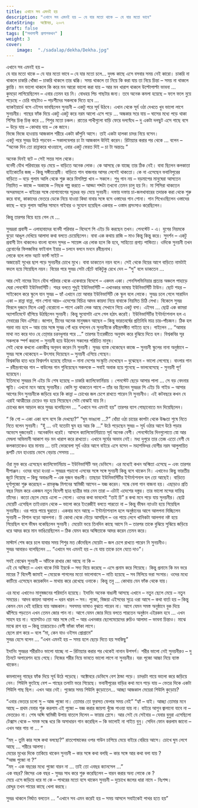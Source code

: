 ```yaml
---
title: এখানে সব এমনই হয়
description: "এখানে সব এমনই হয় – যে যার মতো থাকে – যে যার মতো ভাবে"
dateString:  অক্টোবর, ২০০৭
draft: false
tags: ["সদালাপী প্রলাপকথন" ]
weight: 3
cover: 
    image:  "./sadalap/dekha/Dekha.jpg"
---
```



এখানে সব এমনই হয় –  
যে যার মতো থাকে – যে যার মতো ভাবে – যে যার মতো চলে... দুদন্ড কাছে এসে বসবার সময় নেই কারো। চাকরি না থাকলে চাকরি খোঁজা – চাকরি থাকলে তার ঝক্কি। সময় থাকলে তা নিয়ে কি করা যায় তা নিয়ে চিন্তা – সময় না থাকলে ক্লান্তি। মন ভালো থাকলে কি করে মন আরো ভালো করা যায় – আর মন খারাপ থাকলে উল্টোপাল্টা ভাবনা ...  
কুমড়ো লাগিয়েছিলেন – এবার তেমন হয় নি। বোধহয় পিচ গাছটার জন্য। তবে অনেক কমলা হয়েছে – ফলে ফলে নুয়ে পড়েছে - চেরি গাছটাও – পড়শীদের সকলকে দিতে হবে ...  
ব্যাকইয়ার্ডে বসে এইসব ভাবছিলেন সুনয়নী – একটু পরে সূর্য উঠবে। এখান থেকে সূর্য ওঠা দেখতে খুব ভালো লাগে সুনয়নীর। গাছের ফাঁক দিয়ে একটু একটু করে নরম আলো এসে পড়ে ... অন্ধকার সরে যায় – ঘাসের মধ্যে পড়ে থাকা শিশির চিক্‌ চিক্‌ করে ... শিশুর মতো চঞ্চল। রাতের পাখীগুলো বাড়ি ফেরে দলবেঁধে – দু একটা দলছুট এসে গাছে বসে – উড়ে যায় – কোথায় যায় – কে জানে।  
ভিজে ভিজে হাওয়ায় আজকাল শরীরে একটা কাঁপুনি আসে। তাই একটা হালকা চাদর নিয়ে বসেন।   
একটু পরে সুভদ্র উঠে পড়বেন – সকালবেলার চা টা আজকাল উনিই করেন। রিটায়্যার করার পর থেকে ... বলেন – “অনেক দিন তো রান্নাকরে খাওয়ালে, এবার একটু ফেরত দিই – চা টা অন্ততঃ ”  

অনেক দিনই বটে – সেই সত্তর সাল থেকে।   
বনেদী যৌথ পরিবারের বড় মেয়ে – বাড়িতে অনেক লোক। কে আসছে কে যাচ্ছে তার ঠিক নেই। বাবা ছিলেন কলকাতা হাইকোর্টের জজ্‌ - কিন্তু সঙ্গীতপ্রেমী। বাড়িতে গান বাজনার আসর লেগেই থাকতো। কে না এসেছেন ভবানিপুরের বাড়িতে – বড়ে গুলাম আলি থেকে শুরু করে বিসমিল্লা খান – সকলে। শুধু গান নয় – বড়মাপের মানুষেরা আসতেন নিয়মিত – কাজে – অকাজে – নিছক গল্প করতে – আড্ডা শব্দটা তখনো তেমন চালু হয় নি। মা পিসিরা থাকতেন অন্দরমহলে – বাইরের সঙ্গে যোগাযোগের সূত্রধর বড় মেয়ে সুনয়নী। দফায় দফায় চা-জলখাবারের তদারক করা থেকে শুরু করে বাবা, কাকাদের ভেতরে ডেকে নিয়ে যাওয়া কিম্বা বাবার সঙ্গে বসে ওস্তাদের গান শোনা। গান শিখেওছিলেন ওস্তাদের কাছে – বড়ে গুলাম আলির সামনে গাইবার ও সুযোগ হয়েছিল একবার – ওস্তাদ প্রসংসাও করেছিলেন।   

কিন্তু তারপর বিয়ে হয়ে গেল যে ...  

সুভদ্ররা প্রবাসী – এলাহাবাদের বনেদী পরিবার – বিদেশে পি এইচ ডি করছেন তখন। পেনস্টেট - এ। যুগের নিয়মকে বুড়ো আঙুল দেখিয়ে আলাদা কথা বলতে চেয়েছিলেন। বাবা এক কথায় রাজি  – মাও কিন্তু কিন্তু করে।  সুদর্শন – একটু প্রবাসী টান থাকলেও বাংলা বলেন সুন্দর – সায়েন্স এর লোক হলে কি হবে, সাহিত্যে প্রগাঢ় পান্ডিত্য। ওদিকে সুনয়নী তখন ব্রেবোর্নের ফিলজফির ফাইনাল ইয়ার – চলনে বলনে মননে রবীন্দ্রনাথ।  
লোকে বলে লাভ অ্যাট ফার্স্ট সাইট –    
অজান্তেই সুখের ছাপ পড়ে সুনয়নীর চোখে মুখে। বাবা ডাকতেন নয়ন বলে। সেই থেকে বিয়ের আগে বাড়িতে নামটাই বদলে হয়ে গিয়েছিল নয়ন। বিয়ের পরে সুভদ্র সেটা ছেঁটে বাকিটুকু রেখে দেন – “সু” বলে ডাকতেন ...   

আর সেই নামের টানে যৌথ পরিবার থেকে একেবারে বিদেশে – একদম একা। পেনসিলভিনিয়ার প্রত্যন্ত অঞ্চলে পাহাড়ে ঘেরা পেনস্টেট ইউনিভার্সিটি। শহর বলতে শুধুই ইউনিভার্সিটি – এখানকার ভাষায় ইউনিভার্সিটি টাউন। ছোট শহর – সাইকেলে করে স্কুলে যান সুভদ্র – হ্যাঁ এখানে তো আবার ইউনিভার্সিটি কে স্কুল বলে লোকে। সুভদ্র চলে গেলে সারাদিন একা – রান্না বান্না, গান শোনা আর– এদেশের বিচিত্র আদব কায়দা নিয়ে বাবাকে নিয়মিত চিঠি লেখা। বিকেলে সুভদ্র ফিরলে দুজনে মিলে একটু বেরোনো – পাশে একটা লেক আছে সেখানে গিয়ে একটু বসা। এইসব ... ছোট্ট এক কামরা অ্যাপার্টমেন্টে হাঁপিয়ে উঠছিলেন সুনয়নী। কিন্তু সুযোগটা এসে গেল হঠাৎ করেই। ইউনিভার্সিটির ইন্টার্ন্যাশনাল হল এ সেবারের থিম এশিয়া। জাপান, চীনের অনেক মানুষজন আছেন – কিন্তু ভারতবর্ষের প্রতিনিধি মাত্র চার-পাঁচজন। ঠিক হল গরবা নাচ হবে – আর তার সঙ্গে সুভদ্র গোঁ ধরে বসলেন যে সুনয়নীকে রবীন্দ্রসঙ্গীত গাইতে হবে। গাইলেন ... “আমার মাথা নত করে দাও হে তো্মার চরনধুলার পরে ...” তারপর ইংরেজীতে অনুবাদ করে বুঝিয়ে দিতে হল। 
বিশ্বকবির সূর সকলকে স্পর্শ করলো – সুনয়নী হয়ে উঠলেন সকলের পরিচিত মানুষ।   
সেই থেকে কখনো একাকীত্ব অনুভব করেন নি সুনয়নী। সুভদ্র ব্যাস্ত থেকেছেন কাজে – সুনয়নী স্কুলের নানা অনুষ্ঠানে – সুভদ্র সঙ্গে থেকেছেন – উৎসাহ দিয়েছেন – সুনয়নী এগিয়ে গেছেন।   
বিশ্বকবির হাত ধরে বিশ্বদর্শন হয়েছে তাঁদের – নানা দেশের সংস্কৃতি দেখেছেন – বুঝেছেন - ভালো লেগেছে। বাংলার গান – রবীন্দ্রনাথের গান – বাউলের গান শুনিয়েছেন সকলকে – সবাই অবাক হয়ে শুনেছে – ভালবেসেছে - সুনয়নী পূর্ণ হয়েছেন।   
ইতিমধ্যে সুভদ্রর পি এইচ ডি শেষ হয়েছে – চাকরি ক্যালিফোর্নিয়ায় । পেনস্টেট ছেড়ে আসার পালা ... সে বড় বেদনার স্মৃতি। এখনো মনে আছে সুনয়নীর। কেলি স্যু থাকতেন পাশে – তাঁর বর ছিলেন সুভদ্রর পি এইচ ডি গাইড – আসার আগের দিন সুনয়নীকে জড়িয়ে ধরে কি কান্না – চোখের জল চেপে রাখতে পারেন নি সুনয়নীও। এই কটবছরে কখন যে এরাই আত্মীয়ের চেয়েও বড় হয়ে গিয়েছেন সেটা বোঝাই যায় নি।  
চোখের জল আড়াল করে সুভদ্র বলেছিলেন ... “এখানে সব এমনই হয়” তারপর ব্যাগ গোছানোতে মন দিয়েছিলেন।  

“ কি গো – একা একা বসে বসে কি দেখছো?”
“ঘুম ভাঙলো ...?” ধোঁয়া ওঠা চায়ের কাপটা থেকে উষ্ণতা শুষে নিতে নিতে বলেন সুনয়নী।
“হুঁ ... ওই যতোটা ঘুম হয় আর কি ...”
উঠে পড়েছেন সুভদ্র – সূর্য ওঠার আগে উঠে পড়ার অভ্যেস দুজনেরই। অনেকদিন ধরেই। আসলে ক্যালিফোর্নিয়াতে সূর্য অনেক বেশী। পেনস্টেটের দিনগুলোতে স্নো আর মেঘলা অভিমানী আকাশ বড় মন খারাপ করে রাখতো। এখানে সূর্যের অভাব নেই। মধ্য দুপুরে তার তেজ এতো বেশী যে কলকাতাকেও হার মানায় ... তাই ভোরবেলা সূর্য ওঠার আগে বাইরে এসে বসেন – মহাশক্তিধর যোগীর নরম আলুলায়িত রূপটি যেন হাওয়ায় ভেসে বেড়ায় সেসময় ... 

ওঁরা মুভ করে এসেছেন ক্যালিফোর্নিয়ায় – ইউনিভার্সিটি অব্‌ ডেভিসে। 
এর মধ্যেই কখন অশ্মিতা এসেছে – এবং তারপর দীপাঞ্জন। ওদের বড়ো হওয়া – সুভদ্রর পড়ানো এসবের সঙ্গে সঙ্গে সুনয়নী কিন্তু বসে থাকেন নি। এখানেও কিছু ভারতীয় জুটে গিয়েছে – কিছু অবাঙালী – এক দুজন বাঙালী। তাছাড়া ইউনিভার্সিটির ইন্টার্ন্যশনাল হল তো আছেই। বাড়িতে দূর্গাপুজো শুরু করেছেন – রামকৃষ্ণ মিশনের স্বামিজী আসেন – যজ্ঞ করেন। সন্ধে বেলা গান বাজনা হয়। 
এছাড়াও প্রতি বছর নিয়ম করে একজন নতুন বিদেশী ছাত্র ছাত্রীর ভার নেন তারা – এটাই এদেশের দস্তুর। তার ভালো মন্দের দায়িত্ব তাঁদের। 
কতো ছেলে মেয়ে এলো – গেলো। ওদের কথা ভাবলেই “তাই চি” র কথা মনে পড়ে যায় সুনয়নীর। ছোট্ট মেয়েটি এসেছিল তাইওয়ান থেকে – ভালো করে ইংরেজীই বলতে পারতো না – কিন্তু ভীষন ন্যাওটা হয়ে গিয়েছিল সুনয়নীর। ওর পায়ে পায়ে ঘুরতো। একবার মনে আছে – ইন্টার্ন্যাশন্যাল হলে অনুষ্ঠানের আগে আলপনা দিচ্ছিলেন সুনয়নী – বিশাল বড়ো আলপনা। চি কোথা থেকে দৌড়ে আসছিল – ওর পায়ে লেগে খানিকটা আলপনা নষ্ট হয়ে গিয়েছিল বলে ভীষন বকেছিলেন সুনয়নী। মেয়েটা ভয়ে তিনদিন কাছে আসে নি – তারপর তাকে বুঝিয়ে সুঝিয়ে জড়িয়ে ধরে আদর করে মান ভাঙিয়েছিলেন – ঠিক যেমন করে অস্মিতাকে আদর করেন তেমন করে। 

মাস্টার্স শেষ করে চলে যাবার সময় শিশুর মত কেঁদেছিল মেয়েটা – জল চেপে রাখতে পারেন নি সুনয়নীও।  
সুভদ্র আবারও বলেছিলেন ... “এখানে সব এমনই হয় – যে যায় তাকে চলে যেতে দাও”।   

সবই বোঝেন সুনয়নী – আঁটকে রাখার জো আছে না কি –   
এই যে অস্মিতা – এখন থাকে নিউ ইয়র্কে – সদ্য বিয়ে করেছে – এসে প্রনাম করে গিয়েছে। কিন্তু প্রনামে কি মন ভরে মায়ের ? বিদেশী জামাই – মেয়েকে পাগলের মতো ভালোবাসে – নাতি হয়েছে – সব মিলিয়ে ভরা সংসার। ওদের মধ্যে কাটিয়ে এসেছেন কয়েকদিন – মাথায় করে রেখেছে ওনাকে। কিন্তু তবু ... কোথায় যেন ফাঁক থেকে যায়।  

এর মধ্যে এখানেও মানুষজনের পরিবর্তন হয়েছে। ইদানিং অনেক বাঙালী আসছে এখানে – নতুন ছেলে মেয়ে – নতুন সময়ের। আদব কায়দা আলাদা – ধরন ধারন – সব। পুজো, বিজয়া এইসবের সূত্রে ওরা আসে – কথা বার্তা হয় – কিন্তু কেমন যেন খেই হারিয়ে যায় আজকাল। সবসময় ভাষাও বুঝতে পারেন না। আগে যেমন সমস্ত অনুষ্ঠানে বুক দিয়ে ঝাঁপিয়ে পড়তেন এখন তেমন জোর পান না। আগে যেমন জোর দিয়ে বলতে পারতেন অনুষ্ঠান এইরকম হবে ... এখন সাহস হয় না। বয়েসটাও তো আর সঙ্গে নেই – আর এখনকার ছেলেমেয়েদের রুচিও আলাদা – ভাবনা চিন্তাও। মাঝে মাঝে রাগ হয় – কিন্তু তারচেয়েও বেশী ফাঁকা ফাঁকা লাগে।  
ছেলে রাগ করে – বলে “মা, কেন যাও ওইসব প্রোগ্রামে”  
সুভদ্র হেসে বলেন ... “এখন এমনই হয় – সময় হলে ছেড়ে দিতে হয় সবকিছু”  
   
ইদানিং সুভদ্রর শরীরটাও ভালো যাচ্ছে না – রিটায়্যার করার পর থেকেই নানান উপসর্গ। শরীর ভালো নেই সুনয়নীরও – দু তিনটে অপারেশন হয়ে গেছে। নিজের শরীর নিয়ে ভাবতে ভালো লাগে না সুনয়নীর। বরং পূজো আচ্চা নিয়ে ব্যাস্ত থাকেন। 

কমলালেবু গাছের ফাঁক দিয়ে সূর্য উঠে পড়েছে। অক্টোবরে ডেভিসে বেশ ঠান্ডা পড়ে। চাদরটা গায়ে ভালো করে জড়িয়ে নেন। শিউলি ফুটেছে বেশ – গাছের তলাটা ভরে গিয়েছে। ভবানীপূরের বাড়ির কথা মনে পড়ে যায় – ভেতর দিকে একটা শিউলি গাছ ছিল। এখন আর নেই। পুজোর সময় শিউলি কুড়োতেন... আচ্ছা আজকাল মেয়েরা শিউলি কুড়োয়?  

“এবার ভেতরে চলো সু – আজ পুজো না। তোমার তো ফুরসত ফেলার সময় নেই”
“হ্যাঁ – যাই। আচ্ছা তোমার মনে আছে – প্রথম যেবার শুরু করলাম এই পুজো – যজ্ঞ করার জায়গা খুঁজে পাওয়া যায় না। বাইরে আগুন জ্বালানো যাবে না – ভেতরেও না। শেষ অব্দি স্বামিজী উপায় বাতলে দিলেন – ফায়ার প্লেসে। আর সেই যে সেইবার – যেবার বুনুরা এসেছিলো টেক্সাস থেকে – সমস্ত সন্ধে ধরে কি অসাধারন গান করেছিল – কি ভালোই না গাইত বুনু। সেদিন ফোন করলাম জানো – এখন আর গায় না ... “  

“মম্‌ - তুমি কার সঙ্গে কথা বলছো?” রাতপোষাকের ওপর গাউন চাপিয়ে মেয়ে বাইরে বেরিয়ে আসে। চোখে ঘুম লেগে আছে ... শরীরে আলস্য।   
মেয়ের মুখের দিকে তাকিয়ে থাকেন সুনয়নী – কার সঙ্গে কথা বলছি – কার সঙ্গে আর  কথা বলা যায় ?   
“আজ পুজো না ?”  
“মম্‌ - এক বছরের মধ্যে পুজো বারন না ... তাই তো এবছর ক্যানসেল ...”  
এক বছর? কিসের এক বছর - সুভদ্র সাধ করে শুরু করেছিলেন – বারন করার অন্য লোকে কে ?    
মেয়ে এসে জড়িয়ে ধরে মা কে – পাথরের মতো বসে থাকেন সুনয়নী – দুচোখে জলের ধারা নামে - নিঃশব্দ।   
রোদ্দুর তখন পায়ের কাছে খেলা করছে।  

সুভদ্র থাকলে নির্ঘাত বলতেন ... “এখানে সব এমন করেই হয় – সময় আসলে সবাইকেই পাথর হতে হয়”  

